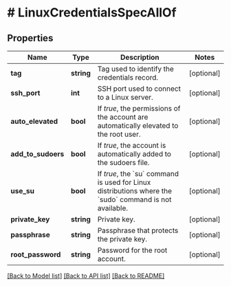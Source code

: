 # # LinuxCredentialsSpecAllOf

## Properties

Name | Type | Description | Notes
------------ | ------------- | ------------- | -------------
**tag** | **string** | Tag used to identify the credentials record. | [optional]
**ssh_port** | **int** | SSH port used to connect to a Linux server. | [optional]
**auto_elevated** | **bool** | If *true*, the permissions of the account are automatically elevated to the root user. | [optional]
**add_to_sudoers** | **bool** | If *true*, the account is automatically added to the sudoers file. | [optional]
**use_su** | **bool** | If *true*, the &#x60;su&#x60; command is used for Linux distributions where the &#x60;sudo&#x60; command is not available. | [optional]
**private_key** | **string** | Private key. | [optional]
**passphrase** | **string** | Passphrase that protects the private key. | [optional]
**root_password** | **string** | Password for the root account. | [optional]

[[Back to Model list]](../../README.md#models) [[Back to API list]](../../README.md#endpoints) [[Back to README]](../../README.md)
